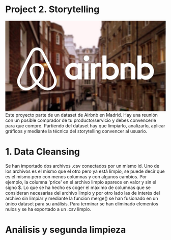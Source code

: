 # Project 2. Storytelling
![Screenshot](input/Airbnb-Madrid-01.jpg)
Este proyecto parte de un dataset de Airbnb en Madrid. Hay una reunión con un posible comprador de tu producto/servicio y debes convencerle para que compre.
Partiendo del dataset hay que limpiarlo, analizarlo, aplicar gráficos y mediante la técnica del storytelling convencer al usuario.

# 1. Data Cleansing
Se han importado dos archivos .csv conectados por un mismo id. Uno de los archivos es el mismo que el otro pero ya está limpio, se puede decir que es el mismo pero con menos columnas y con algunos cambios. Por ejemplo, la columna 'price' en el archivo limpio aparece en valor y sin el signo $. 
Lo que se ha hecho es coger el máximo de columnas que se consideran necesarias del archivo limpio y por otro lado las de interés del archivo sin limpiar y mediante la funcion merge() se han fusionado en un único dataset para su análisis.
Para terminar se han eliminado elementos nulos y se ha exportado a un .csv limpio.

# Análisis y segunda limpieza

